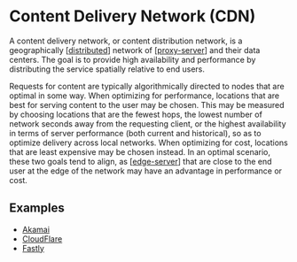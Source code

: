 # Content Delivery Network (CDN)

A content delivery network, or content distribution network, is a geographically [[distributed]] network of [[proxy-server]] and their data centers. The goal is to provide high availability and performance by distributing the service spatially relative to end users.

Requests for content are typically algorithmically directed to nodes that are optimal in some way. When optimizing for performance, locations that are best for serving content to the user may be chosen. This may be measured by choosing locations that are the fewest hops, the lowest number of network seconds away from the requesting client, or the highest availability in terms of server performance (both current and historical), so as to optimize delivery across local networks. When optimizing for cost, locations that are least expensive may be chosen instead. In an optimal scenario, these two goals tend to align, as [[edge-server]] that are close to the end user at the edge of the network may have an advantage in performance or cost.

## Examples

- [Akamai](https://www.akamai.com/)
- [CloudFlare](https://www.cloudflare.com/)
- [Fastly](https://www.fastly.com/)

[//begin]: # "Autogenerated link references for markdown compatibility"
[distributed]: distributed "Distributed Systems"
[proxy-server]: proxy-server "Proxy Server"
[edge-server]: edge-server "Edge Server"
[//end]: # "Autogenerated link references"
